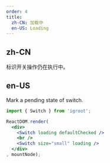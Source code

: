 ```yaml
---
order: 4
title:
  zh-CN: 加载中
  en-US: Loading
---
```


## zh-CN

标识开关操作仍在执行中。

## en-US

Mark a pending state of switch.

````jsx
import { Switch } from 'igroot';

ReactDOM.render(
  <div>
    <Switch loading defaultChecked />
    <br />
    <Switch size="small" loading />
  </div>
, mountNode);
````
